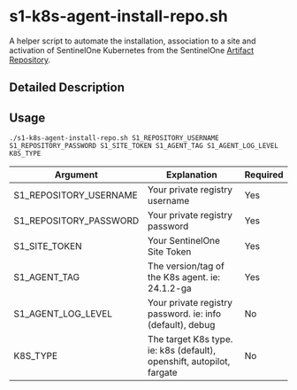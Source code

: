# s1-k8s-agent-install-repo.sh

A helper script to automate the installation, association to a site and activation of SentinelOne Kubernetes from the SentinelOne [Artifact Repository](https://community.sentinelone.com/s/article/000008771).

## Detailed Description

## Usage

```
./s1-k8s-agent-install-repo.sh S1_REPOSITORY_USERNAME S1_REPOSITORY_PASSWORD S1_SITE_TOKEN S1_AGENT_TAG S1_AGENT_LOG_LEVEL K8S_TYPE
```
| Argument | Explanation | Required |
| -------- | ----------- | -------- |
| S1_REPOSITORY_USERNAME | Your private registry username | Yes |
| S1_REPOSITORY_PASSWORD | Your private registry password | Yes |
| S1_SITE_TOKEN | Your SentinelOne Site Token | Yes |
| S1_AGENT_TAG | The version/tag of the K8s agent. ie: 24.1.2-ga | Yes |
| S1_AGENT_LOG_LEVEL | Your private registry password. ie: info (default), debug | No |
| K8S_TYPE | The target K8s type.  ie: k8s (default), openshift, autopilot, fargate | No |

